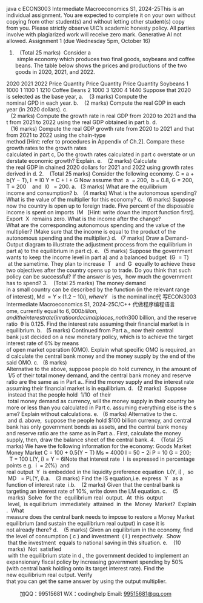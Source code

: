 java c
ECON3003 Intermediate Macroeconomics
S1, 2024-25This is an individual assignment. You are expected to complete it on your own without copying from other student(s) and without letting other student(s) copy from you. Please strictly observe UIC’s academic honesty policy. All parties involve with plagiarized work will receive zero mark. Generative AI not allowed.
Assignment 1 (due Wednesday 5pm, October 16)
1.    (Total 25 marks)  Consider a  simple economy which produces two final goods, soybeans and coffee beans. The table below shows the prices and productions of the two goods in 2020, 2021, and 2022.

2020
2021
2022
Price
Quantity
Price
Quantity
Price
Quantity
Soybeans
1
1000
1
1100
1
1210
Coffee Beans
2
1000
3
1200
4
1440
Suppose that 2020 is selected as the base year,
a.    (3 marks) Compute the nominal GPD in each year.
b.    (2 marks) Compute the real GDP in each year (in 2020 dollars).
c.    (2 marks) Compute the growth rate in real GDP from 2020 to 2021 and that from 2021 to 2022 using the real GDP obtained in part b.
d.    (16 marks) Compute the real GDP growth rate from 2020 to 2021 and that from 2021 to 2022 using the chain-type method [Hint: refer to procedures in Appendix of Ch.2]. Compare these growth rates to the growth rates calculated in part c, Do the growth rates calculated in part c overstate or understate economic growth? Explain.
e.    (2 marks) Calculate the real GDP in chained 2020 dollars for 2021 and 2022 using growth rates derived in d.
2.    (Total 25 marks) Consider the following economy.
C = a + b(Y − T), I  = I0
Y = C + I + G
Now assume that  a  = 200,  b = 0.8, G = 200, T = 200    and  I0   = 200.
a.   (3 marks) What are the equilibrium income and consumption?
b.   (4 marks) What is the autonomous spending? What is the value of the multiplier for this economy?
c.   (6 marks) Suppose now the country is open up to foreign trade. Five percent of the disposable income is spent on imports  IM   [Hint: write down the import function first]. Export  X  remains zero. What is the income after the change? What are the corresponding autonomous spending and the value of the multiplier? (Make sure that the income is equal to the product of the autonomous spending and the multiplier.)
d.   (7 marks) Draw a Demand-Output diagram to illustrate the adjustment process from the equilibrium in part a) to the equilibrium in part c).
e.   (5 marks) Suppose the government wants to keep the income level in part a) and a balanced budget  (G  = T)  at the sametime. They plan to increase  T   and  G  equally to achieve these two objectives after the country opens up to trade. Do you think that such policy can be successful? If the answer is yes,  how much the government has to spend?
3.    (Total 25 marks) The money demand in a small country can be described by the
function (in the relevant range of interest),
Md  = $Y × (1.2 − 10 i),
where  $Y   is the nominal inc代 写ECON3003 Intermediate Macroeconomics S1, 2024-25C/C++
代做程序编程语言ome, currently equal to $6,000 billion, and  i   the interest rate (in ratio or decimal places, not in %).a.   (4 marks) Suppose the people in that country do not hold currency, their central bank money (monetary base) amounts to $300 billion, and the reserve ratio  θ is 0.125. Find the interest rate assuming their financial market is in equilibrium.
b.   (5 marks) Continued from Part a., now their central bank just decided on a new monetary policy, which is to achieve the target interest rate of 6% by means of open market operation (OMO). Explain what specific OMO is required, and calculate the central bank money and the money supply by the end of the said OMO.
c.   (8 marks) Alternative to the above, suppose people do hold currency, in the amount of 1/5 of their total money demand, and the central bank money and reserve ratio are the same as in Part a.. Find the money supply and the interest rate assuming their financial market is in equilibrium.
d.   (2 marks)  Suppose  instead that the people hold  1/10  of their  total money demand as currency, will the money supply in their country be more or less than you calculated in Part c. assuming everything else is the same? Explain without calculations.
e.   (6 marks) Alternative to the c.  and d. above,  suppose the people hold $100 billion currency, and central bank has only government bonds as assets, and the central bank money and reserve ratio are the same as in Part a.. First, calculate the money supply, then, draw the balance sheet of the central bank.
4.    (Total 25 marks) We have the following information for the economy:
Goods Market
Money Market
C = 100 + 0.5(Y − T)
Ms = 4000
I = 50 − 2i
P = 10
G = 200;   T = 100
L(Y, i) = Y − 6iNote that interest rate  i  is expressed in percentage points e.g.  i  = 2(%)  and real output  Y  is embedded in the liquidity preference equation  L(Y, i) ,  so  MD   = PL(Y, i).a.    (3 marks) Find the IS equation,i.e. express  Y   as a function of interest rate  i.b.    (2 marks) Given that the central bank is targeting an interest rate of 10%, write down the LM equation.
c.    (5  marks)  Solve  for the  equilibrium real  output.  At  this  output  level,  is equilibrium  immediately  attained  in  the  Money  Market?  Explain.  What measure does the central bank needs to impose to restore a Money Market equilibrium (and sustain the equilibrium real output) in case it is not already there?
d.    (5 marks) Given an equilibrium in the economy, find the level of consumption ( c ) and investment  ( I ) respectively.  Show  that the investment  equals to national saving in this situation.
e.    (10  marks)  Not  satisfied  with the equilibrium state in d., the government decided to implement an expansionary fiscal policy by increasing government spending by 50% (with central bank holding onto its target interest rate). Find the new equilibrium real output. Verify that you can get the same answer by using the output multiplier.



         
加QQ：99515681  WX：codinghelp  Email: 99515681@qq.com
